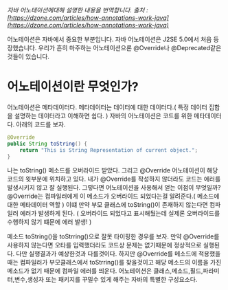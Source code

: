 _자바 어노테이션에대해 설명한 내용을 번역합니다. 출처 : [https://dzone.com/articles/how-annotations-work-java](https://dzone.com/articles/how-annotations-work-java)_

어노테이션은 자바에서 중요한 부분입니다. 자바 어노테이션은 J2SE 5.0에서 처음 등장했습니다. 우리가 흔히 마주하는 어노테이션으론 @Override나 @Deprecated같은 것들이 있습니다.

# 어노테이션이란 무엇인가?
어노테이션은 메타데이터다. 메타데이터는 데이터에 대한 데이터다.( 특정 데이터 집합을 설명하는 데이터라고 이해하면 쉽다. ) 자바의 어노테이션은 코드를 위한 메타데이터다. 아래의 코드를 보자.  
```java
@Override
public String toString() {
    return "This is String Representation of current object.";
}
```
나는 toString() 메소드를 오버라이드 받았다. 그리고 @Override 어노테이션이 해당 코드의 윗부분에 위치하고 있다. 내가 @Override를 작성하지 않더라도 코드는 에러를 발생시키지 않고 잘 실행된다. 
그렇다면 어노테이션을 사용해서 얻는 이점이 무엇일까? @Override는 컴파일러에게 이 메소드가 오버라이드 되었다는걸 알려준다.( 메소드에 대한 메타데이터 역할 ) 이떄 만약 부모 클래스에 toString()이 존재하지 않는다면 컴파일러 에러가 발생하게 된다. ( 오버라이드 되었다고 표시해뒀는데 실제론 오버라이드를 수행하지 않기 떄문에 에러 발생! )

메소드 toString()을 toStrring()으로 잘못 타이핑한 경우를 보자. 만약 @Override를 사용하지 않는다면 오타를 입력했더라도 코드상 문제는 없기때문에 정상적으로 실행된다. 다만 실행결과가 예상한것과 다를것이다. 하지만 @Override를 메소드에 적용했을때는 컴파일러가 부모클래스에서 toStrring()를 찾을것이고 해당 메소드의 이름을 가진 메소드가 없기 때문에 컴파일 에러를 띄운다.
어노테이션은 클래스,메소드,필드,파라미터,변수,생성자 또는 패키지를 꾸밀수 있게 해주는 자바의 특별한 구성요소다.

